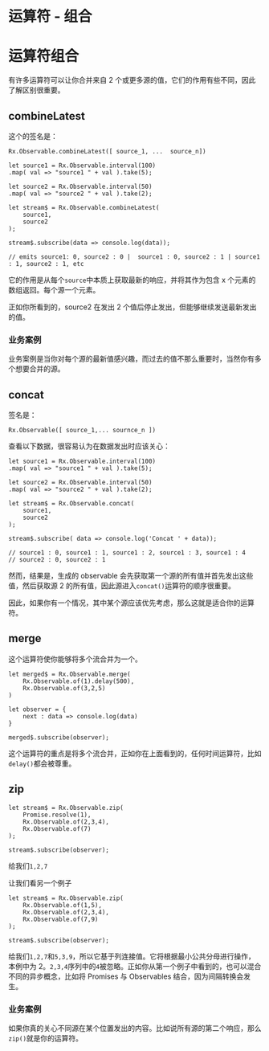 # 运算符 - 组合

# 运算符组合

有许多运算符可以让你合并来自 2 个或更多源的值，它们的作用有些不同，因此了解区别很重要。

## combineLatest

这个的签名是：

```
Rx.Observable.combineLatest([ source_1, ...  source_n]) 
```

```
let source1 = Rx.Observable.interval(100)
.map( val => "source1 " + val ).take(5);

let source2 = Rx.Observable.interval(50)
.map( val => "source2 " + val ).take(2);

let stream$ = Rx.Observable.combineLatest(
    source1,
    source2
);

stream$.subscribe(data => console.log(data));

// emits source1: 0, source2 : 0 |  source1 : 0, source2 : 1 | source1 : 1, source2 : 1, etc 
```

它的作用是从每个`source`中本质上获取最新的响应，并将其作为包含 x 个元素的数组返回。每个源一个元素。

正如你所看到的，source2 在发出 2 个值后停止发出，但能够继续发送最新发出的值。

### 业务案例

业务案例是当你对每个源的最新值感兴趣，而过去的值不那么重要时，当然你有多个想要合并的源。

## concat

签名是：

```
Rx.Observable([ source_1,... sournce_n ]) 
```

查看以下数据，很容易认为在数据发出时应该关心：

```
let source1 = Rx.Observable.interval(100)
.map( val => "source1 " + val ).take(5);

let source2 = Rx.Observable.interval(50)
.map( val => "source2 " + val ).take(2);

let stream$ = Rx.Observable.concat(
    source1, 
    source2
);

stream$.subscribe( data => console.log('Concat ' + data));

// source1 : 0, source1 : 1, source1 : 2, source1 : 3, source1 : 4
// source2 : 0, source2 : 1 
```

然而，结果是，生成的 observable 会先获取第一个源的所有值并首先发出这些值，然后获取源 2 的所有值，因此源进入`concat()`运算符的顺序很重要。

因此，如果你有一个情况，其中某个源应该优先考虑，那么这就是适合你的运算符。

## merge

这个运算符使你能够将多个流合并为一个。

```
let merged$ = Rx.Observable.merge(
    Rx.Observable.of(1).delay(500),
    Rx.Observable.of(3,2,5)
)

let observer = {
    next : data => console.log(data)
}

merged$.subscribe(observer); 
```

这个运算符的重点是将多个流合并，正如你在上面看到的，任何时间运算符，比如`delay()`都会被尊重。

## zip

```
let stream$ = Rx.Observable.zip(
    Promise.resolve(1),
    Rx.Observable.of(2,3,4),
    Rx.Observable.of(7)
);

stream$.subscribe(observer); 
```

给我们`1,2,7`

让我们看另一个例子

```
let stream$ = Rx.Observable.zip(
    Rx.Observable.of(1,5),
    Rx.Observable.of(2,3,4),
    Rx.Observable.of(7,9)
);

stream$.subscribe(observer); 
```

给我们`1,2,7`和`5,3,9`，所以它基于列连接值。它将根据最小公共分母进行操作，本例中为 2。`2,3,4`序列中的`4`被忽略。正如你从第一个例子中看到的，也可以混合不同的异步概念，比如将 Promises 与 Observables 结合，因为间隔转换会发生。

### 业务案例

如果你真的关心不同源在某个位置发出的内容。比如说所有源的第二个响应，那么`zip()`就是你的运算符。
